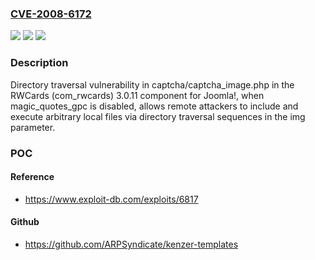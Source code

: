 ### [CVE-2008-6172](https://cve.mitre.org/cgi-bin/cvename.cgi?name=CVE-2008-6172)
![](https://img.shields.io/static/v1?label=Product&message=n%2Fa&color=blue)
![](https://img.shields.io/static/v1?label=Version&message=n%2Fa&color=blue)
![](https://img.shields.io/static/v1?label=Vulnerability&message=n%2Fa&color=brighgreen)

### Description

Directory traversal vulnerability in captcha/captcha_image.php in the RWCards (com_rwcards) 3.0.11 component for Joomla!, when magic_quotes_gpc is disabled, allows remote attackers to include and execute arbitrary local files via directory traversal sequences in the img parameter.

### POC

#### Reference
- https://www.exploit-db.com/exploits/6817

#### Github
- https://github.com/ARPSyndicate/kenzer-templates

